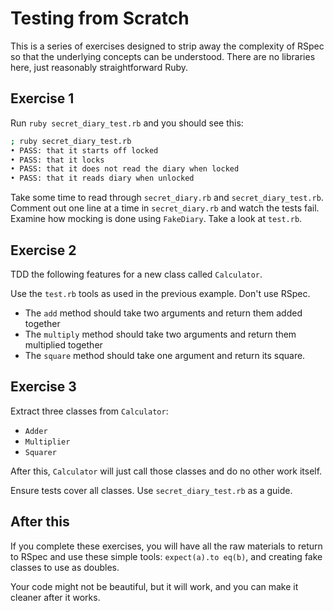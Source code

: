 # Testing from Scratch

This is a series of exercises designed to strip away the complexity of RSpec so
that the underlying concepts can be understood. There are no libraries here,
just reasonably straightforward Ruby.

## Exercise 1

Run `ruby secret_diary_test.rb` and you should see this:

```bash
; ruby secret_diary_test.rb
• PASS: that it starts off locked
• PASS: that it locks
• PASS: that it does not read the diary when locked
• PASS: that it reads diary when unlocked
```

Take some time to read through `secret_diary.rb` and `secret_diary_test.rb`.
Comment out one line at a time in `secret_diary.rb` and watch the tests fail.
Examine how mocking is done using `FakeDiary`. Take a look at `test.rb`.

## Exercise 2

TDD the following features for a new class called `Calculator`.

Use the `test.rb` tools as used in the previous example. Don't use RSpec.

* The `add` method should take two arguments and return them added together
* The `multiply` method should take two arguments and return them multiplied
  together
* The `square` method should take one argument and return its square.

## Exercise 3

Extract three classes from `Calculator`:

* `Adder`
* `Multiplier`
* `Squarer`

After this, `Calculator` will just call those classes and do no other work
itself.

Ensure tests cover all classes. Use `secret_diary_test.rb` as a guide.

## After this

If you complete these exercises, you will have all the raw materials to return
to RSpec and use these simple tools: `expect(a).to eq(b)`, and creating fake
classes to use as doubles.

Your code might not be beautiful, but it will work, and you can make it cleaner
after it works.
